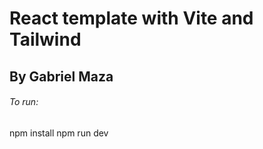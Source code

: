 # React template with Vite and Tailwind

## By Gabriel Maza

###### To run:

npm install
npm run dev
